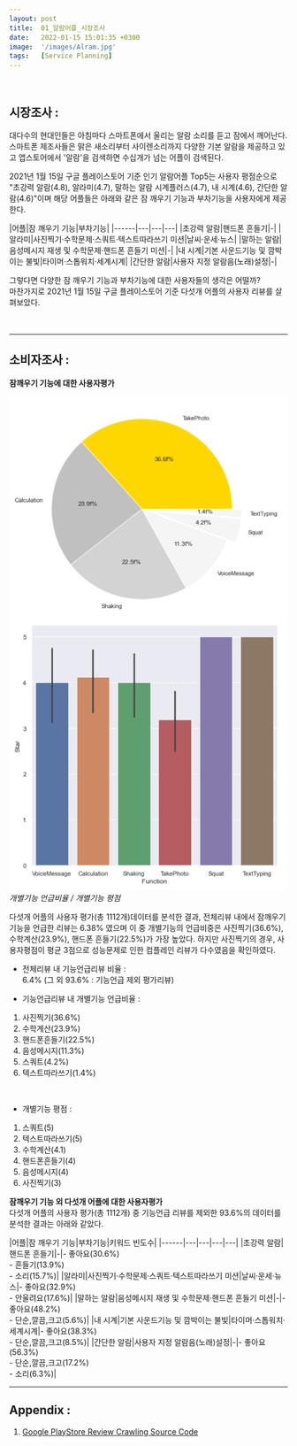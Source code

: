```yaml
---
layout: post
title:  01_알람어플_시장조사
date:   2022-01-15 15:01:35 +0300
image:  '/images/Alram.jpg'
tags:   [Service Planning]
---
```

<br/>

## 시장조사 : <br/>
대다수의 현대인들은 아침마다 스마트폰에서 울리는 알람 소리를 듣고 잠에서 깨어난다. <br/>
스마트폰 제조사들은 맑은 새소리부터 사이렌소리까지 다양한 기본 알람을 제공하고 있고 앱스토어에서 '알람'을 검색하면 수십개가 넘는 어플이 검색된다. <br/>

2021년 1월 15일 구글 플레이스토어 기준 인기 알람어플 Top5는 사용자 평점순으로 "초강력 알람(4.8), 알라미(4.7), 말하는 알람 시계플러스(4.7), 내 시계(4.6), 간단한 알람(4.6)"이며 해당 어플들은 아래와 같은 잠 깨우기 기능과 부차기능을 사용자에게 제공한다.<br/>


|어플|잠 깨우기 기능|부차기능|
|------|---|---|---|
|초강력 알람|핸드폰 흔들기|-|
|알라미|사진찍기·수학문제·스쿼트·텍스트따라쓰기 미션|날씨·운세·뉴스|
|말하는 알람|음성메시지 재생 및 수학문제·핸드폰 흔들기 미션|-|
|내 시계|기본 사운드기능 및 깜박이는 불빛|타이머·스톱워치·세계시계|
|간단한 알람|사용자 지정 알람음(노래)설정|-|


그렇다면 다양한 잠 깨우기 기능과 부차기능에 대한 사용자들의 생각은 어떨까?<br/>
마찬가지로 2021년 1월 15일 구글 플레이스토어 기준 다섯개 어플의 사용자 리뷰를 살펴보았다.<br/><br/><br/>

___
 
## 소비자조사 : <br/>

**잠깨우기 기능에 대한 사용자평가**<br/>

<div class="gallery-box">
  <div class="gallery">
    <img src="/images/Posting/AlramApp/02.png" alt="Project">
    <img src="/images/Posting/AlramApp/01.png" alt="Project">
  </div>
  <em>개별기능 언급비율 / 개별기능 평점</em>
</div>

다섯개 어플의 사용자 평가(총 1112개)데이터를 분석한 결과,
전체리뷰 내에서 잠깨우기 기능을 언급한 리뷰는 6.38% 였으며 이 중 개별기능의 언급비중은 사진찍기(36.6%), 수학계산(23.9%), 핸드폰 흔들기(22.5%)가 가장 높았다. 하지만 사진찍기의 경우, 사용자평점이 평균 3점으로 성능문제로 인한 컴플레인 리뷰가 다수였음을 확인하였다.

* 전체리뷰 내 기능언급리뷰 비율 : <br/>
6.4% (그 외 93.6% : 기능언급 제외 평가리뷰)<br/>

* 기능언급리뷰 내 개별기능 언급비율 : <br/>
1. 사진찍기(36.6%)<br/>
2. 수학계산(23.9%)<br/>
3. 핸드폰흔들기(22.5%)<br/>
4. 음성메시지(11.3%)<br/>
5. 스쿼트(4.2%)<br/>
6. 텍스트따라쓰기(1.4%) <br/>
<br/>

* 개별기능 평점 : <br/>
1. 스쿼트(5)<br/>
2. 텍스트따라쓰기(5)<br/>
3. 수학계산(4.1)<br/>
4. 핸드폰흔들기(4)<br/>
5. 음성메시지(4)<br/>
6. 사진찍기(3)<br/>


**잠깨우기 기능 외 다섯개 어플에 대한 사용자평가**<br/>
다섯개 어플의 사용자 평가(총 1112개) 중 기능언급 리뷰를 제외한 93.6%의 데이터를 분석한 결과는 아래와 같았다.

|어플|잠 깨우기 기능|부차기능|키워드 빈도수|
|------|---|---|---|---|
|초강력 알람|핸드폰 흔들기|-|- 좋아요(30.6%)<br/>- 흔들기(13.9%)<br/> - 소리(15.7%)|
|알라미|사진찍기·수학문제·스쿼트·텍스트따라쓰기 미션|날씨·운세·뉴스|- 좋아요(32.9%)<br/>- 안울려요(17.6%)|
|말하는 알람|음성메시지 재생 및 수학문제·핸드폰 흔들기 미션|-|- 좋아요(48.2%)<br/>- 단순,깔끔,크고(5.6%)|
|내 시계|기본 사운드기능 및 깜박이는 불빛|타이머·스톱워치·세계시계|- 좋아요(38.3%)<br/>- 단순,깔끔,크고(8.5%)|
|간단한 알람|사용자 지정 알람음(노래)설정|-|- 좋아요(56.3%)<br/>- 단순,깔끔,크고(17.2%)<br/>- 소리(6.3%)|



<!--사진찍기, 수학계산, 핸드폰 흔들기의 언급비중이 가장 높은데, 이 중 사진찍기는 평점이 4점 이하니까 제외 즉 수학계산과 핸드폰 흔들기가 가장 좋다는 것 (일단 이거 relicate)

기능언급 제외 나머지 90%이상의 데이터에서 Needs뽑아내기
사용자들은 ~~하다 라고 정의(어떤 기능을 좋아하고, 어떤 ~를 좋아한다)

따라서 일단 replicate하고 추가기능도 제공하는 어플을 만들거임

그리고 그 다음 포스팅에서 서비스 설계도그리고
그 다음 포스팅에서는 UI UX논문다루고
그 다음 포스팅에서는 UI UX Design 올리고
그 다음에 개발ㄴ!-->

___

## Appendix : <br/>
1. [Google PlayStore Review Crawling Source Code](https://hongdaye71.github.io/blog/crawling)

